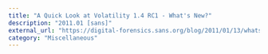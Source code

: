 ```yaml
---
title: "A Quick Look at Volatility 1.4 RC1 - What's New?"
description: "2011.01 [sans]"
external_url: "https://digital-forensics.sans.org/blog/2011/01/13/whats-new-volatility-1-4"
category: "Miscellaneous"
---
```

